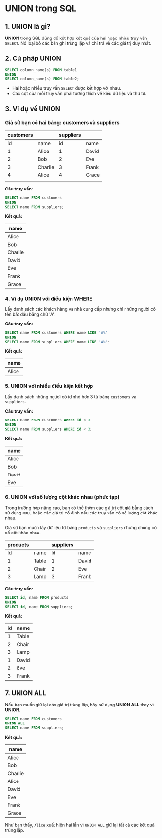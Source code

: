 
# UNION trong SQL

## 1. UNION là gì?
**UNION** trong SQL dùng để kết hợp kết quả của hai hoặc nhiều truy vấn `SELECT`. Nó loại bỏ các bản ghi trùng lặp và chỉ trả về các giá trị duy nhất.

## 2. Cú pháp UNION

```sql
SELECT column_name(s) FROM table1
UNION
SELECT column_name(s) FROM table2;
```
- Hai hoặc nhiều truy vấn `SELECT` được kết hợp với nhau.
- Các cột của mỗi truy vấn phải tương thích về kiểu dữ liệu và thứ tự.

## 3. Ví dụ về UNION

### Giả sử bạn có hai bảng: **customers** và **suppliers**

| customers |         | suppliers |       |
| --------- | ------- | --------- | ----- |
| id        | name    | id        | name  |
| 1         | Alice   | 1         | David |
| 2         | Bob     | 2         | Eve   |
| 3         | Charlie | 3         | Frank |
| 4         | Alice   | 4         | Grace |
|           |         |           |       |

**Câu truy vấn:** 
```sql
SELECT name FROM customers
UNION
SELECT name FROM suppliers;
```

**Kết quả:**

| name            |
|-----------------|
| Alice           |
| Bob             |
| Charlie         |
| David           |
| Eve             |
| Frank           |
| Grace           | 
### 4. Ví dụ UNION với điều kiện WHERE

Lấy danh sách các khách hàng và nhà cung cấp nhưng chỉ những người có tên bắt đầu bằng chữ 'A'.

**Câu truy vấn:**
```sql
SELECT name FROM customers WHERE name LIKE 'A%'
UNION
SELECT name FROM suppliers WHERE name LIKE 'A%';
```

**Kết quả:**

| name            |
|-----------------|
| Alice           |

### 5. UNION với nhiều điều kiện kết hợp

Lấy danh sách những người có id nhỏ hơn 3 từ bảng `customers` và `suppliers`.

**Câu truy vấn:**
```sql
SELECT name FROM customers WHERE id < 3
UNION
SELECT name FROM suppliers WHERE id < 3;
```

**Kết quả:**

| name            |
|-----------------|
| Alice           |
| Bob             |
| David           |
| Eve             |

### 6. UNION với số lượng cột khác nhau (phức tạp)

Trong trường hợp nâng cao, bạn có thể thêm các giá trị cột giả bằng cách sử dụng `NULL` hoặc các giá trị cố định nếu các truy vấn có số lượng cột khác nhau.

Giả sử bạn muốn lấy dữ liệu từ bảng `products` và `suppliers` nhưng chúng có số cột khác nhau.

| products |       | suppliers |       |
| -------- | ----- | --------- | ----- |
| id       | name  | id        | name  |
| 1        | Table | 1         | David |
| 2        | Chair | 2         | Eve   |
| 3        | Lamp  | 3         | Frank |

**Câu truy vấn:**
```sql
SELECT id, name FROM products
UNION
SELECT id, name FROM suppliers;
```

**Kết quả:**

| id              | name           |
|-----------------|----------------|
| 1               | Table          |
| 2               | Chair          |
| 3               | Lamp           |
| 1               | David          |
| 2               | Eve            |
| 3               | Frank          |

## 7. UNION ALL
Nếu bạn muốn giữ lại các giá trị trùng lặp, hãy sử dụng **UNION ALL** thay vì **UNION**.

```sql
SELECT name FROM customers
UNION ALL
SELECT name FROM suppliers;
```

**Kết quả:**

| name            |
|-----------------|
| Alice           |
| Bob             |
| Charlie         |
| Alice           |
| David           |
| Eve             |
| Frank           |
| Grace           |

Như bạn thấy, `Alice` xuất hiện hai lần vì `UNION ALL` giữ lại tất cả các kết quả trùng lặp.
